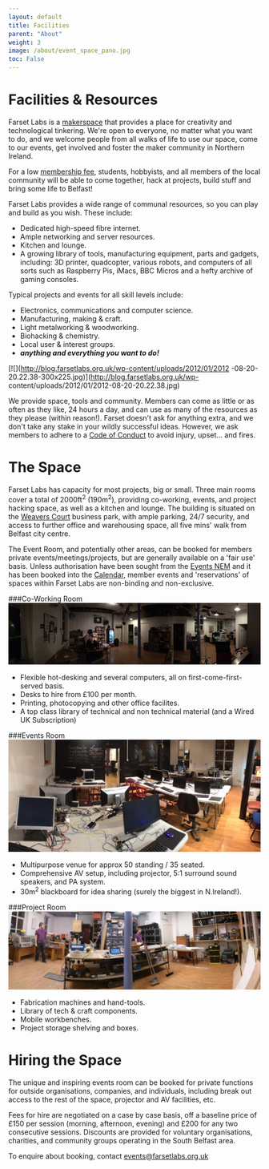 ```yaml
---
layout: default
title: Facilities
parent: "About"
weight: 3
image: /about/event_space_pano.jpg
toc: False
---
```

# Facilities & Resources

Farset Labs is a [makerspace](http://en.wikipedia.org/wiki/Hackerspace) that
provides a place for creativity and technological tinkering. We're open to
everyone, no matter what you want to do, and we welcome people from all walks
of life to use our space, come to our events, get involved and foster the maker community in Northern Ireland.

For a low [membership fee](/membership/index.html), students, hobbyists, and all members of the local community will be able to come together, hack at projects, build stuff and bring some life to Belfast!

Farset Labs provides a wide range of communal resources, so you can play and build as you wish. These include:

  * Dedicated high-speed fibre internet.
  * Ample networking and server resources.
  * Kitchen and lounge.
  * A growing library of tools, manufacturing equipment, parts and gadgets, including: 3D printer, quadcopter, various robots, and computers of all sorts such as Raspberry Pis, iMacs, BBC Micros and a hefty archive of gaming consoles.

Typical projects and events for all skill levels include:

  * Electronics, communications and computer science.
  * Manufacturing, making & craft.
  * Light metalworking & woodworking.
  * Biohacking & chemistry.
  * Local user & interest groups.
  * _**anything and everything you want to do!**_

[![](http://blog.farsetlabs.org.uk/wp-content/uploads/2012/01/2012
-08-20-20.22.38-300x225.jpg)](http://blog.farsetlabs.org.uk/wp-
content/uploads/2012/01/2012-08-20-20.22.38.jpg)

We provide space, tools and community. Members can come as little or as often as they like, 24 hours a day, and can use as many of the resources as they please (within reason!). Farset doesn't ask for anything extra, and we don't take any stake in your wildly successful ideas. However, we ask members to adhere to a [Code of Conduct](/about/code_of_conduct.html) to avoid injury, upset... and fires.

# The Space

Farset Labs has capacity for most projects, big or small. Three main rooms cover a total of 2000ft<sup>2</sup> (190m<sup>2</sup>), providing co-working, events, and project hacking space, as well as a kitchen and lounge. The building is situated on the [Weavers Court](http://www.weaverscourt.com/) business park, with ample parking, 24/7 security, and access to further office and warehousing space, all five mins' walk from Belfast city centre.

The Event Room, and potentially other areas, can be booked for members private events/meetings/projects, but are generally
available on a 'fair use' basis.
Unless authorisation have been sought from the [Events NEM](/about/index.html) and it has been booked into the [Calendar](/events/index.html), member events and 'reservations' of spaces within Farset Labs are non-binding and non-exclusive.

###Co-Working Room
![](/about/coworking_room_pano.jpg)

  * Flexible hot-desking and several computers, all on first-come-first-served basis.
  * Desks to hire from £100 per month.
  * Printing, photocopying and other office facilites.
  * A top class library of technical and non technical material (and a Wired UK Subscription)

###Events Room
![](/about/event_space_pano.jpg)

  * Multipurpose venue for approx 50 standing / 35 seated. 
  * Comprehensive AV setup, including projector, 5:1 surround sound speakers, and PA system.
  * 30m<sup>2</sup> blackboard for idea sharing (surely the biggest in N.Ireland!).

###Project Room
![](/about/project_room_pano.jpg)

  * Fabrication machines and hand-tools.
  * Library of tech & craft components.
  * Mobile workbenches.
  * Project storage shelving and boxes.


# Hiring the Space

The unique and inspiring events room can be booked for private functions for outside organisations, companies, and individuals, including break out access to the rest of the space, projector and AV facilities, etc. 

Fees for hire are negotiated on a case by case basis, off a baseline price of £150 per session (morning, afternoon, evening) and £200 for any two consecutive sessions. Discounts are provided for voluntary organisations, charities, and community groups operating in the South Belfast area.

To enquire about booking, contact [events@farsetlabs.org.uk](mailto:events@farsetlabs.org.uk)


